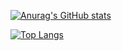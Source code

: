 [![Anurag's GitHub stats](https://github-readme-stats.vercel.app/api?username=hegdehog&count_private=true&show_icons=true&theme=blueberry&include_all_commits=true&custom_title=My%20GitHub%20stats&hide=contribs)](https://github.com/anuraghazra/github-readme-stats)

[![Top Langs](https://github-readme-stats.vercel.app/api/top-langs/?username=hegdehog&layout=compact&theme=blueberry)](https://github.com/anuraghazra/github-readme-stats)
